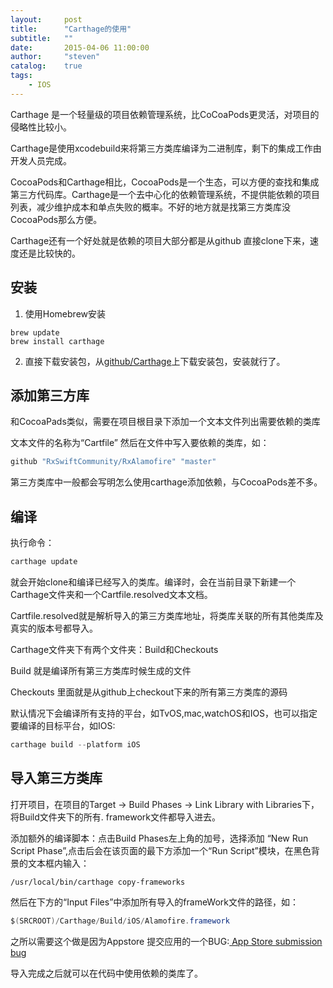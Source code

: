 ```yaml
---
layout:     post
title:      "Carthage的使用"
subtitle:   ""
date:       2015-04-06 11:00:00
author:     "steven"
catalog:    true
tags:
    - IOS
---
```


Carthage 是一个轻量级的项目依赖管理系统，比CoCoaPods更灵活，对项目的侵略性比较小。

Carthage是使用xcodebuild来将第三方类库编译为二进制库，剩下的集成工作由开发人员完成。

CocoaPods和Carthage相比，CocoaPods是一个生态，可以方便的查找和集成第三方代码库。Carthage是一个去中心化的依赖管理系统，不提供能依赖的项目列表，减少维护成本和单点失败的概率。不好的地方就是找第三方类库没CocoaPods那么方便。

Carthage还有一个好处就是依赖的项目大部分都是从github 直接clone下来，速度还是比较快的。

安装
---

1. 使用Homebrew安装


```shell
brew update
brew install carthage
```

2. 直接下载安装包，从[github/Carthage](https://github.com/Carthage/Carthage/releases)上下载安装包，安装就行了。


添加第三方库
---

和CocoaPads类似，需要在项目根目录下添加一个文本文件列出需要依赖的类库

文本文件的名称为“Cartfile”
然后在文件中写入要依赖的类库，如：


```java
github "RxSwiftCommunity/RxAlamofire" "master"
```

第三方类库中一般都会写明怎么使用carthage添加依赖，与CocoaPods差不多。


编译
---

执行命令：

```java
carthage update
```

就会开始clone和编译已经写入的类库。编译时，会在当前目录下新建一个Carthage文件夹和一个Cartfile.resolved文本文档。

Cartfile.resolved就是解析导入的第三方类库地址，将类库关联的所有其他类库及真实的版本号都导入。

Carthage文件夹下有两个文件夹：Build和Checkouts

Build 就是编译所有第三方类库时候生成的文件

Checkouts 里面就是从github上checkout下来的所有第三方类库的源码

默认情况下会编译所有支持的平台，如TvOS,mac,watchOS和IOS，也可以指定要编译的目标平台，如IOS:

```java
carthage build --platform iOS
```

导入第三方类库
---

打开项目，在项目的Target -> Build Phases -> Link Library with Libraries下，将Build文件夹下的所有. framework文件都导入进去。

添加额外的编译脚本：点击Build Phases左上角的加号，选择添加 “New Run Script Phase”,点击后会在该页面的最下方添加一个“Run Script”模块，在黑色背景的文本框内输入：

```shell
/usr/local/bin/carthage copy-frameworks
```

然后在下方的“Input Files”中添加所有导入的frameWork文件的路径，如：

```java
$(SRCROOT)/Carthage/Build/iOS/Alamofire.framework
```

之所以需要这个做是因为Appstore 提交应用的一个BUG:[ App Store submission bug](http://www.openradar.me/radar?id=6409498411401216)

导入完成之后就可以在代码中使用依赖的类库了。
